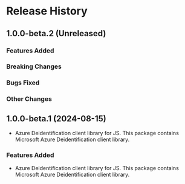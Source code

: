 # Release History

## 1.0.0-beta.2 (Unreleased)

### Features Added

### Breaking Changes

### Bugs Fixed

### Other Changes

## 1.0.0-beta.1 (2024-08-15)

- Azure Deidentification client library for JS. This package contains Microsoft Azure Deidentification client library.

### Features Added

- Azure Deidentification client library for JS. This package contains Microsoft Azure Deidentification client library.
